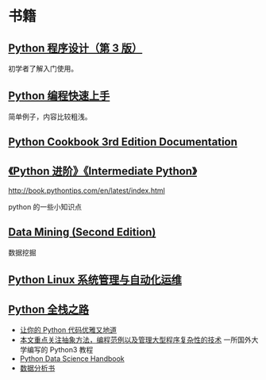 # 书籍

## [Python 程序设计（第 3 版）](https://book.douban.com/subject/27662927/)

初学者了解入门使用。

## [Python 编程快速上手](https://book.douban.com/subject/26836700/)

简单例子，内容比较粗浅。

## [Python Cookbook 3rd Edition Documentation](https://python3-cookbook.readthedocs.io/zh_CN/latest/)

## [《Python 进阶》《Intermediate Python》](https://github.com/eastlakeside/interpy-zh?hmsr=toutiao.io&utm_medium=toutiao.io&utm_source=toutiao.io)

<http://book.pythontips.com/en/latest/index.html>

python 的一些小知识点

## [Data Mining (Second Edition)](https://www-users.cs.umn.edu/~kumar001/dmbook/index.php)

数据挖掘

## [Python Linux 系统管理与自动化运维](https://book.douban.com/subject/27149544/)

## [Python 全栈之路](https://blog.ansheng.me/article/python-full-stack-way/)

- [让你的 Python 代码优雅又地道](http://www.lightxue.com/transforming-code-into-beautiful-idiomatic-python)
- [本文重点关注抽象方法，编程范例以及管理大型程序复杂性的技术](https://composingprograms.com/) 一所国外大学编写的 Python3 教程
- [Python Data Science Handbook](https://github.com/jakevdp/PythonDataScienceHandbook)
- [数据分析书](https://www.zhihu.com/question/60241622/answer/581029698)
